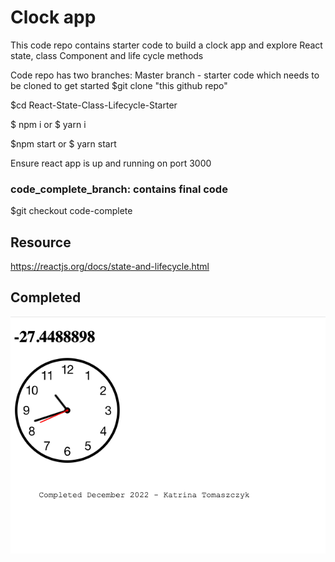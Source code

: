 # Clock app

This code repo contains starter code to build a clock app and explore React state, class Component and life cycle methods

Code repo has two branches:
Master branch - starter code which needs to be cloned to get started
$git clone "this github repo"

$cd React-State-Class-Lifecycle-Starter

$ npm i  or $ yarn i

$npm start or $ yarn start

Ensure react app is up and running on port 3000

### code_complete_branch: contains final code
$git checkout code-complete

## Resource
https://reactjs.org/docs/state-and-lifecycle.html

## Completed

![Image of Completed Clock exercise](completed_clock.png)